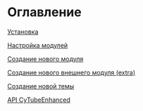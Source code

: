 Оглавление
==========

[Установка](https://github.com/kaba99/cytube-enhanced/tree/master/docs/ru/install.md)

[Настройка модулей](https://github.com/kaba99/cytube-enhanced/tree/master/docs/ru/tuning.md)

[Создание нового модуля](https://github.com/kaba99/cytube-enhanced/tree/master/docs/ru/new-module.md)

[Создание нового внешнего модуля (extra)](https://github.com/kaba99/cytube-enhanced/tree/master/docs/ru/new-extra.md)

[Создание новой темы](https://github.com/kaba99/cytube-enhanced/tree/master/docs/ru/new-theme.md)

[API CyTubeEnhanced](https://github.com/kaba99/cytube-enhanced/tree/master/docs/ru/api.md)